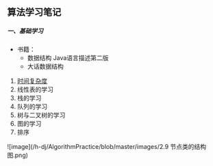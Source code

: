 ## 算法学习笔记

##### 一、基础学习
- 书籍：
    - 数据结构 Java语言描述第二版
    - 大话数据结构

1. [时间复杂度](/DSJD2E/TimeComplexity.md)
2. 线性表的学习
3. 栈的学习
4. 队列的学习
5. 树与二叉树的学习
6. 图的学习
7. 排序


    
![image](/h-dj/AlgorithmPractice/blob/master/images/2.9 节点类的结构图.png)